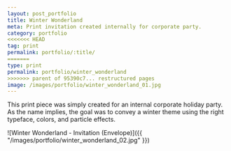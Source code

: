 ```yaml
---
layout: post_portfolio
title: Winter Wonderland
meta: Print invitation created internally for corporate party.
category: portfolio
<<<<<<< HEAD
tag: print
permalink: portfolio/:title/
=======
type: print
permalink: portfolio/winter_wonderland
>>>>>>> parent of 95390c7... restructured pages
image: /images/portfolio/winter_wonderland_01.jpg
---
```


This print piece was simply created for an internal corporate holiday party. As the name implies, the goal was to convey a winter theme using the right typeface, colors, and particle effects.

![Winter Wonderland - Invitation (Envelope)]({{ "/images/portfolio/winter_wonderland_02.jpg" }})